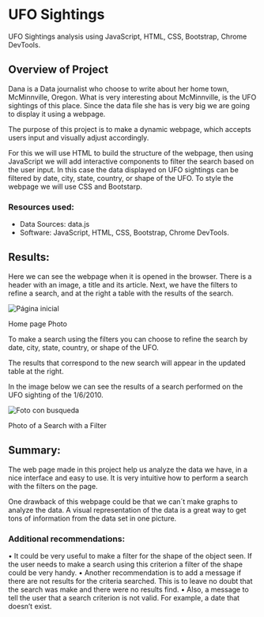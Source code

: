 # UFO Sightings


UFO Sightings analysis using JavaScript, HTML, CSS, Bootstrap, Chrome DevTools.


## Overview of Project

Dana is a Data journalist who choose to write about her home town, McMinnville, Oregon. What is very interesting about McMinnville, is the UFO sightings of this place. Since the data file she has is very big we are going to display it using a webpage.

The purpose of this project is to make a dynamic webpage, which accepts users input and visually adjust accordingly.  

For this we will use HTML to build the structure of the webpage, then using JavaScript we will add interactive components to filter the search based on the user input. In this case the data displayed on UFO sightings can be filtered by date, city, state, country, or shape of the UFO. 
To style the webpage we will use CSS and Bootstarp. 

### Resources used:
-	Data Sources: data.js
-	Software: JavaScript, HTML, CSS, Bootstrap, Chrome DevTools.


## Results:

Here we can see the webpage when it is opened in the browser. There is a header with an image, a title and its article. Next, we have the filters to refine a search, and at the right a table with the results of the search. 



![Página inicial](https://user-images.githubusercontent.com/96758511/163684539-3645d376-869a-4d4c-9c80-15c0052905de.png)


Home page Photo


To make a search using the filters you can choose to refine the search by date, city, state, country, or shape of the UFO.

The results that correspond to the new search will appear in the updated table at the right. 

In the image below we can see the results of a search performed on the UFO sighting of the 1/6/2010.



![Foto con busqueda](https://user-images.githubusercontent.com/96758511/163684546-374a83e5-d3ea-445b-b8c6-570ad3d117a6.png)


Photo of a Search with a Filter



## Summary:

The web page made in this project help us analyze the data we have, in a nice interface and easy to use. It is very intuitive how to perform a search with the filters on the page. 

One drawback of this webpage could be that we can´t make graphs to analyze the data. A visual representation of the data is a great way to get tons of information from the data set in one picture. 


### Additional recommendations:

•	It could be very useful to make a filter for the shape of the object seen. If the user needs to make a search using this criterion a filter of the shape could be very handy. 
•	Another recommendation is to add a message if there are not results for the criteria searched. This is to leave no doubt that the search was make and there were no results find. 
•	Also, a message to tell the user that a search criterion is not valid. For example, a date that doesn’t exist.
